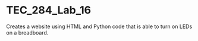 # TEC_284_Lab_16
Creates a website using HTML and Python code that is able to turn on LEDs on a breadboard.
